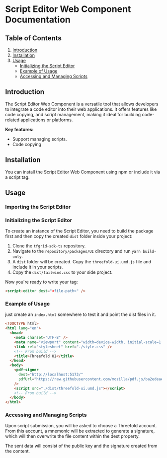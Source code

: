 # Script Editor Web Component Documentation

## Table of Contents

1. [Introduction](#introduction)
2. [Installation](#installation)
3. [Usage](#usage)
   <!-- - [Importing the Script Editor](#importing-the-script-editor) -->
   - [Initializing the Script Editor](#initializing-the-script-editor)
   - [Example of Usage](#example-of-usage)
   - [Accessing and Managing Scripts](#accessing-and-managing-scripts)

## Introduction

The Script Editor Web Component is a versatile tool that allows developers to integrate a code editor into their web applications. It offers features like code copying, and script management, making it ideal for building code-related applications or platforms.

**Key features:**

- Support managing scripts.
- Code copying

## Installation

You can install the Script Editor Web Component using npm or include it via a script tag.

<!-- ### npm

To install via npm, use the following command:

```bash
npm install @threefold/UI
``` -->

## Usage

### Importing the Script Editor

<!-- Import the Script Editor Web Component into your JavaScript file.

```js
import script-editor from "@threefold/UI";
``` -->

### Initializing the Script Editor

To create an instance of the Script Editor, you need to build the package first and then copy the created `dist` folder inside your project:

1. Clone the `tfgrid-sdk-ts` repository.
2. Navigate to the `repository/packages/UI` directory and run `yarn build-only`.
3. A `dist` folder will be created. Copy the `threefold-ui.umd.js` file and include it in your scripts.
4. Copy the `dist/tailwind.css` to your side project.

Now you're ready to write your tag:

```html
<script-editor dest="<file-path>" />
```

### Example of Usage

just create an `index.html` somewhere to test it and point the dist files in it.

```html
<!DOCTYPE html>
<html lang="en">
  <head>
    <meta charset="UTF-8" />
    <meta name="viewport" content="width=device-width, initial-scale=1.0" />
    <link rel="stylesheet" href="./style.css" />
    <!-- From build -->
    <title>Threefold UI</title>
  </head>
  <body>
    <pdf-signer
      dest="http://localhost:5173/"
      pdfUrl="https://raw.githubusercontent.com/mozilla/pdf.js/ba2edeae/web/compressed.tracemonkey-pldi-09.pdf"
    />
    <script src="./dist/threefold-ui.umd.js"></script>
    <!-- From build -->
  </body>
</html>
```

### Accessing and Managing Scripts

Upon script submission, you will be asked to choose a Threefold account. From this account, a mnemonic will be extracted to generate a signature, which will then overwrite the file content within the dest property.

The sent data will consist of the public key and the signature created from the content.
